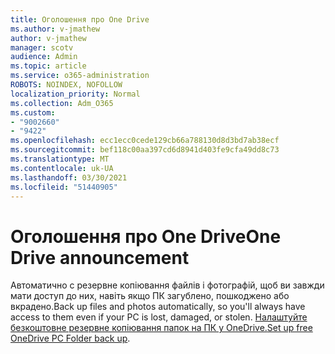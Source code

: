 ```yaml
---
title: Оголошення про One Drive
ms.author: v-jmathew
author: v-jmathew
manager: scotv
audience: Admin
ms.topic: article
ms.service: o365-administration
ROBOTS: NOINDEX, NOFOLLOW
localization_priority: Normal
ms.collection: Adm_O365
ms.custom:
- "9002660"
- "9422"
ms.openlocfilehash: ecc1ecc0cede129cb66a788130d8d3bd7ab38ecf
ms.sourcegitcommit: bef118c00aa397cd6d8941d403fe9cfa49dd8c73
ms.translationtype: MT
ms.contentlocale: uk-UA
ms.lasthandoff: 03/30/2021
ms.locfileid: "51440905"
---
```

# <a name="one-drive-announcement"></a><span data-ttu-id="68032-102">Оголошення про One Drive</span><span class="sxs-lookup"><span data-stu-id="68032-102">One Drive announcement</span></span>

<span data-ttu-id="68032-103">Автоматично с резервне копіювання файлів і фотографій, щоб ви завжди мати доступ до них, навіть якщо ПК загублено, пошкоджено або вкрадено.</span><span class="sxs-lookup"><span data-stu-id="68032-103">Back up files and photos automatically, so you'll always have access to them even if your PC is lost, damaged, or stolen.</span></span> <span data-ttu-id="68032-104">[Налаштуйте безкоштовне резервне копіювання папок на ПК у OneDrive.](https://www.microsoft.com/microsoft-365/onedrive/pc-cloud-backup)</span><span class="sxs-lookup"><span data-stu-id="68032-104">[Set up free OneDrive PC Folder back up](https://www.microsoft.com/microsoft-365/onedrive/pc-cloud-backup).</span></span>
